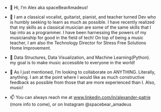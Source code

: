 - 👋 Hi, I’m Alex aka spaceBearAmadeus!

- 👀 I am a classical vocalist, guitarist, pianist, and teacher turned Dev who is humbly seeking to learn as much as possible.  I have recently realized that my
    skills as a classical musician are some of the same skills that I tap into as a programmer.  I have been harnessing the powers of my musicianship
    for good in the field of tech!  On top of being a music teacher, I am also the Technology Director for Stress Free Solutions Home Improvement.

- 🌱  Data Structures, Data Visualization, and Machine Learning(Python).
      my goal is to make music accessible to everyone in the world!

- 💞️ As I just mentioned, I’m looking to collaborate on ANYTHING.  Literally, anything.  I am at the point where I would like as much constructive feedback
     as possible from those that are more experienced than I.  Also, music!

- 📫 You can always reach me at www.linkedin.com/in/alexander-patrie (more info to come), or on Instagram @spacebear_amadeus

<!---
spaceBearAmadeus/spaceBearAmadeus is a ✨ special ✨ repository because its `README.md` (this file) appears on your GitHub profile.
You can click the Preview link to take a look at your changes.
--->

